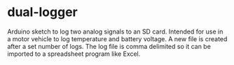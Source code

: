# dual-logger
Arduino sketch to log two analog signals to an SD card. 
Intended for use in a motor vehicle to log temperature and battery voltage.
A new file is created after a set number of logs.
The log file is comma delimited so it can be imported to a spreadsheet program like Excel.

